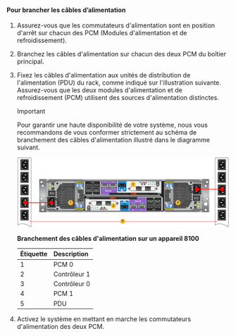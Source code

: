 <!--author=alkohli last changed: 9/16/15-->

#### <a name="to-cable-for-power"></a>Pour brancher les câbles d’alimentation
1. Assurez-vous que les commutateurs d'alimentation sont en position d'arrêt sur chacun des PCM (Modules d'alimentation et de refroidissement).
2. Branchez les câbles d'alimentation sur chacun des deux PCM du boîtier principal.
3. Fixez les câbles d'alimentation aux unités de distribution de l'alimentation (PDU) du rack, comme indiqué sur l'illustration suivante. Assurez-vous que les deux modules d'alimentation et de refroidissement (PCM) utilisent des sources d'alimentation distinctes.
   
   > [!IMPORTANT]
   > Pour garantir une haute disponibilité de votre système, nous vous recommandons de vous conformer strictement au schéma de branchement des câbles d'alimentation illustré dans le diagramme suivant. 
   > 
   > 
   
    ![Câble d’alimentation de votre appareil 2U](./media/storsimple-cable-8100-for-power/HCSCableYour2UDeviceforPower.png)
   
    **Branchement des câbles d'alimentation sur un appareil 8100**
   
   | Étiquette | Description |
   |:--- |:--- |
   | 1 |PCM 0 |
   | 2 |Contrôleur 1 |
   | 3 |Contrôleur 0 |
   | 4 |PCM 1 |
   | 5 |PDU |
4. Activez le système en mettant en marche les commutateurs d'alimentation des deux PCM.



<!--HONumber=Nov16_HO3-->


